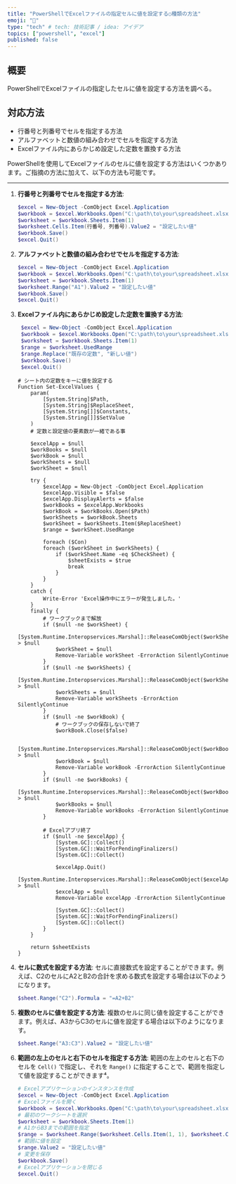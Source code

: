```yaml
---
title: "PowerShellでExcelファイルの指定セルに値を設定する○種類の方法"
emoji: "🤖"
type: "tech" # tech: 技術記事 / idea: アイデア
topics: ["powershell", "excel"]
published: false
---
```

## 概要

PowerShellでExcelファイルの指定したセルに値を設定する方法を調べる。

## 対応方法

- 行番号と列番号でセルを指定する方法
- アルファベットと数値の組み合わせでセルを指定する方法
- Excelファイル内にあらかじめ設定した定数を置換する方法

PowerShellを使用してExcelファイルのセルに値を設定する方法はいくつかあります。ご指摘の方法に加えて、以下の方法も可能です。

---

1. **行番号と列番号でセルを指定する方法**:
   ```powershell
   $excel = New-Object -ComObject Excel.Application
   $workbook = $excel.Workbooks.Open("C:\path\to\your\spreadsheet.xlsx")
   $worksheet = $workbook.Sheets.Item(1)
   $worksheet.Cells.Item(行番号, 列番号).Value2 = "設定したい値"
   $workbook.Save()
   $excel.Quit()
   ```

1. **アルファベットと数値の組み合わせでセルを指定する方法**:
   ```powershell
   $excel = New-Object -ComObject Excel.Application
   $workbook = $excel.Workbooks.Open("C:\path\to\your\spreadsheet.xlsx")
   $worksheet = $workbook.Sheets.Item(1)
   $worksheet.Range("A1").Value2 = "設定したい値"
   $workbook.Save()
   $excel.Quit()
   ```

1. **Excelファイル内にあらかじめ設定した定数を置換する方法**:
   ```powershell
    $excel = New-Object -ComObject Excel.Application
    $workbook = $excel.Workbooks.Open("C:\path\to\your\spreadsheet.xlsx")
    $worksheet = $workbook.Sheets.Item(1)
    $range = $worksheet.UsedRange
    $range.Replace("既存の定数", "新しい値")
    $workbook.Save()
    $excel.Quit()
    ```

    ```powershell:
    # シート内の定数をキーに値を設定する
    Function Set-ExcelValues {
        param(
            [System.String]$Path,
            [System.String]$ReplaceSheet,
            [System.String[]]$Constants,
            [System.String[]]$SetValue
        )
        # 定数と設定値の要素数が一緒である事

        $excelApp = $null
        $workBooks = $null
        $workBook = $null
        $workSheets = $null
        $workSheet = $null

        try {
            $excelApp = New-Object -ComObject Excel.Application
            $excelApp.Visible = $false
            $excelApp.DisplayAlerts = $false
            $workBooks = $excelApp.Workbooks
            $workBook = $workBooks.Open($Path)
            $workSheets = $workBook.Sheets
            $workSheet = $workSheets.Item($ReplaceSheet)
            $range = $workSheet.UsedRange

            foreach ($Con)
            foreach ($workSheet in $workSheets) {
                if ($workSheet.Name -eq $CheckSheet) {
                    $sheetExists = $true
                    break
                }
            }
        }
        catch {
            Write-Error 'Excel操作中にエラーが発生しました。'
        }
        finally {
            # ワークブックまで解放
            if ($null -ne $workSheet) {
                [System.Runtime.Interopservices.Marshal]::ReleaseComObject($workSheet) > $null
                $workSheet = $null
                Remove-Variable workSheet -ErrorAction SilentlyContinue
            }
            if ($null -ne $workSheets) {
                [System.Runtime.Interopservices.Marshal]::ReleaseComObject($workSheets) > $null
                $workSheets = $null
                Remove-Variable workSheets -ErrorAction SilentlyContinue
            }
            if ($null -ne $workBook) {
                # ワークブックの保存しないで終了
                $workBook.Close($false)
                
                [System.Runtime.Interopservices.Marshal]::ReleaseComObject($workBook) > $null
                $workBook = $null
                Remove-Variable workBook -ErrorAction SilentlyContinue
            }
            if ($null -ne $workBooks) {
                [System.Runtime.Interopservices.Marshal]::ReleaseComObject($workBooks) > $null
                $workBooks = $null
                Remove-Variable workBooks -ErrorAction SilentlyContinue
            }

            # Excelアプリ終了
            if ($null -ne $excelApp) {
                [System.GC]::Collect()
                [System.GC]::WaitForPendingFinalizers()
                [System.GC]::Collect()

                $excelApp.Quit()
                [System.Runtime.Interopservices.Marshal]::ReleaseComObject($excelApp) > $null
                $excelApp = $null
                Remove-Variable excelApp -ErrorAction SilentlyContinue

                [System.GC]::Collect()
                [System.GC]::WaitForPendingFinalizers()
                [System.GC]::Collect()
            }
        }

        return $sheetExists
    }
   ```

1. **セルに数式を設定する方法**:
   セルに直接数式を設定することができます。例えば、C2のセルにA2とB2の合計を求める数式を設定する場合は以下のようになります。
   ```powershell
   $sheet.Range("C2").Formula = "=A2+B2"
   ```

1. **複数のセルに値を設定する方法**:
   複数のセルに同じ値を設定することができます。例えば、A3からC3のセルに値を設定する場合は以下のようになります。
   ```powershell
   $sheet.Range("A3:C3").Value2 = "設定したい値"
   ```

1. **範囲の左上のセルと右下のセルを指定する方法**:
   範囲の左上のセルと右下のセルを `Cell()` で指定し、それを `Range()` に指定することで、範囲を指定して値を設定することができます⁴。

    ```powershell
    # Excelアプリケーションのインスタンスを作成
    $excel = New-Object -ComObject Excel.Application
    # Excelファイルを開く
    $workbook = $excel.Workbooks.Open("C:\path\to\your\spreadsheet.xlsx")
    # 最初のワークシートを選択
    $worksheet = $workbook.Sheets.Item(1)
    # A1からB3までの範囲を指定
    $range = $worksheet.Range($worksheet.Cells.Item(1, 1), $worksheet.Cells.Item(3, 2))
    # 範囲に値を設定
    $range.Value2 = "設定したい値"
    # 変更を保存
    $workbook.Save()
    # Excelアプリケーションを閉じる
    $excel.Quit()
    ```
